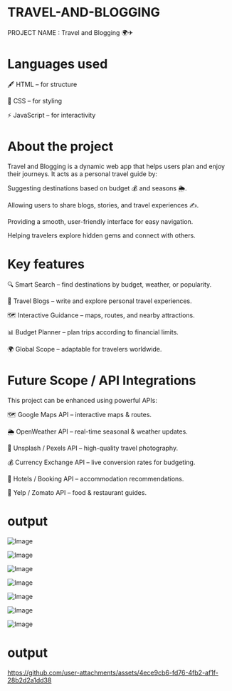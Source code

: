 # TRAVEL-AND-BLOGGING

PROJECT NAME : Travel and Blogging 🌍✈

# Languages used 

🖋 HTML – for structure

🎨 CSS – for styling

⚡ JavaScript – for interactivity


# About the project

Travel and Blogging is a dynamic web app that helps users plan and enjoy their journeys. It acts as a personal travel guide by:

Suggesting destinations based on budget 💰 and seasons 🌦.

Allowing users to share blogs, stories, and travel experiences ✍.

Providing a smooth, user-friendly interface for easy navigation.

Helping travelers explore hidden gems and connect with others.


# Key features 

🔍 Smart Search – find destinations by budget, weather, or popularity.

📖 Travel Blogs – write and explore personal travel experiences.

🗺 Interactive Guidance – maps, routes, and nearby attractions.

📊 Budget Planner – plan trips according to financial limits.

🌍 Global Scope – adaptable for travelers worldwide.


# Future Scope / API Integrations

This project can be enhanced using powerful APIs:

🗺 Google Maps API – interactive maps & routes.

🌦 OpenWeather API – real-time seasonal & weather updates.

📸 Unsplash / Pexels API – high-quality travel photography.

💰 Currency Exchange API – live conversion rates for budgeting.

🏨 Hotels / Booking API – accommodation recommendations.

🍴 Yelp / Zomato API – food & restaurant guides.

# output

![Image](https://github.com/user-attachments/assets/250e1847-d513-465c-bc6e-4cb6e020afa4)

![Image](https://github.com/user-attachments/assets/7ea0fa99-6088-4910-835b-678f6ba38448)

![Image](https://github.com/user-attachments/assets/972276b7-e088-4ebf-b7de-2cbeb183ec6d)

![Image](https://github.com/user-attachments/assets/e831b25a-620f-43a3-9774-062e1747c6cb)

![Image](https://github.com/user-attachments/assets/d0244023-420b-4581-aadc-3697430b808a)

![Image](https://github.com/user-attachments/assets/ed177823-0ab7-4a60-aa84-5adc52c784dc)

![Image](https://github.com/user-attachments/assets/0eca40ac-8c15-4fc6-82ae-7c5a606f6b46)
# output
https://github.com/user-attachments/assets/4ece9cb6-fd76-4fb2-af1f-28b2d2a1dd38




